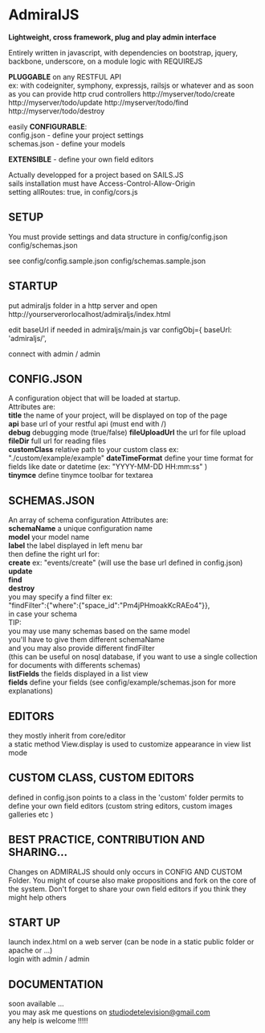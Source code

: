 AdmiralJS
===========
**Lightweight, cross framework, plug and play admin interface**  
  
Entirely written in javascript, with dependencies on bootstrap, jquery, backbone, underscore,
on a module logic with REQUIREJS  
  
**PLUGGABLE** on any RESTFUL API  
ex: with codeigniter, symphony, expressjs, railsjs or whatever and as soon as you can provide http crud controllers http://myserver/todo/create http://myserver/todo/update http://myserver/todo/find http://myserver/todo/destroy  
  
easily **CONFIGURABLE**:  
config.json - define your project settings  
schemas.json - define your models  
  
**EXTENSIBLE** - define your own field editors  
  
Actually developped for a project based on SAILS.JS  
sails installation must have Access-Control-Allow-Origin   
setting allRoutes: true, in config/cors.js  

## SETUP

You must provide settings and data structure in 
config/config.json
config/schemas.json

see 
config/config.sample.json
config/schemas.sample.json

## STARTUP
put admiraljs folder in a http server
and open http://yourserverorlocalhost/admiraljs/index.html

edit baseUrl if needed in admiraljs/main.js
var configObj={
    baseUrl: 'admiraljs/',

connect with admin / admin

## CONFIG.JSON
A configuration object that will be loaded at startup.  
Attributes are:  
**title** the name of your project, will be displayed on top of the page  
**api** base url of your restful api (must end with /)   
**debug** debugging mode (true/false)
**fileUploadUrl** the url for file upload  
**fileDir** full url for reading files  
**customClass** relative path to your custom class ex: "./custom/example/example"
**dateTimeFormat** define your time format for fields like date or datetime (ex: "YYYY-MM-DD HH:mm:ss" )  
**tinymce** define tinymce toolbar for textarea

## SCHEMAS.JSON
An array of schema configuration 
Attributes are:  
**schemaName** a unique configuration name  
**model** your model name   
**label** the label displayed in left menu bar  
then define the right url for:  
**create** ex: "events/create" (will use the base url defined in config.json)  
**update**  
**find**  
**destroy**  
you may specify a find filter ex:  
"findFilter":{"where":{"space_id":"Pm4jPHmoakKcRAEo4"}},  
in case your schema  
TIP:  
you may use many schemas based on the same model  
you'll have to give them different schemaName  
and you may also provide different findFilter  
(this can be useful on nosql database, if you want to use a single collection for documents with differents schemas)  
**listFields** the fields displayed in a list view  
**fields** define your fields (see config/example/schemas.json for more explanations)  
  

## EDITORS 
they mostly inherit from core/editor  
a static method View.display is used to customize appearance in view list mode  

## CUSTOM CLASS, CUSTOM EDITORS
defined in config.json
points to a class in the 'custom' folder
permits to define your own field editors (custom string editors, custom images galleries etc )


## BEST PRACTICE, CONTRIBUTION AND SHARING...
Changes on ADMIRALJS should only occurs in CONFIG AND CUSTOM Folder.
You might of course also make propositions and fork on the core of the system.
Don't forget to share your own field editors if you think they might help others 

## START UP
launch index.html on a web server (can be node in a static public folder or apache or ...)  
login with admin / admin

## DOCUMENTATION
soon available ...  
you may ask me questions on studiodetelevision@gmail.com  
any help is welcome !!!!!   
